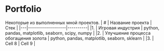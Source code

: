 # Portfolio
Некоторые из выполненных мной проектов.
| # | Название проекта  | Стек     |
|---|-------------------|----------|
|1. | Игровая индустрия           | python, pandas, matplotlib, seaborn, scipy, numpy  |
|2. | Улучшение процесса обогащения золота           | python, pandas, matplotlib, seaborn, sklearn   |
|3. | Cell 8            | Cell 9   |
